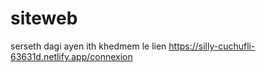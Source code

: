 # siteweb
serseth dagi ayen ith khedmem
le lien 
https://silly-cuchufli-63631d.netlify.app/connexion

